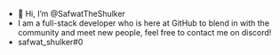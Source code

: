 - 👋 Hi, I’m @SafwatTheShulker
- I am a full-stack developer who is here at GitHub to blend in with the community and meet new people, feel free to contact me on discord!
- safwat_shulker#0
